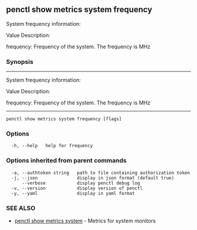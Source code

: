## penctl show metrics system frequency

System frequency information:


Value Description:

frequency: Frequency of the system.
The frequency is MHz



### Synopsis



---------------------------------
 System frequency information:


Value Description:

frequency: Frequency of the system.
The frequency is MHz


---------------------------------


```
penctl show metrics system frequency [flags]
```

### Options

```
  -h, --help   help for frequency
```

### Options inherited from parent commands

```
  -a, --authtoken string   path to file containing authorization token
  -j, --json               display in json format (default true)
      --verbose            display penctl debug log
  -v, --version            display version of penctl
  -y, --yaml               display in yaml format
```

### SEE ALSO
* [penctl show metrics system](penctl_show_metrics_system.md)	 - Metrics for system monitors

